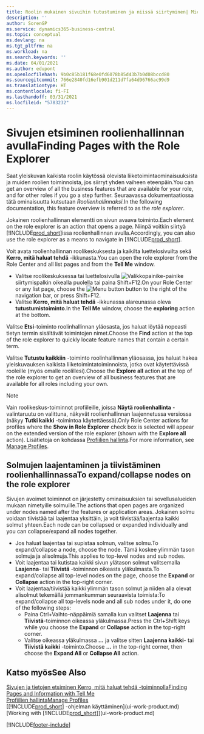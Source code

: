 ```yaml
---
title: Roolin mukainen sivuihin tutustuminen ja niissä siirtyminen| Microsoft Docs
description: ''
author: SorenGP
ms.service: dynamics365-business-central
ms.topic: conceptual
ms.devlang: na
ms.tgt_pltfrm: na
ms.workload: na
ms.search.keywords: ''
ms.date: 04/01/2021
ms.author: edupont
ms.openlocfilehash: 9b0c85b181f68e0fd6078b85d43b7b0d08bccd80
ms.sourcegitcommit: 766e2840fd16efb901d211d7fa64d96766ac99d9
ms.translationtype: HT
ms.contentlocale: fi-FI
ms.lasthandoff: 03/31/2021
ms.locfileid: "5783232"
---
```

# <a name="finding-pages-with-the-role-explorer"></a><span data-ttu-id="37ad4-102">Sivujen etsiminen roolienhallinnan avulla</span><span class="sxs-lookup"><span data-stu-id="37ad4-102">Finding Pages with the Role Explorer</span></span>
<span data-ttu-id="37ad4-103">Saat yleiskuvan kaikista roolin käytössä olevista liiketoimintaominaisuuksista ja muiden roolien toiminnoista, jos siirryt yhden vaiheen eteenpäin.</span><span class="sxs-lookup"><span data-stu-id="37ad4-103">You can get an overview of all the business features that are available for your role, and for other roles if you go a step further.</span></span> <span data-ttu-id="37ad4-104">Seuraavassa dokumentaatiossa tätä ominaisuutta kutsutaan *Roolienhallinnaksi*.</span><span class="sxs-lookup"><span data-stu-id="37ad4-104">In the following documentation, this feature overview is referred to as the *role explorer*.</span></span>

<span data-ttu-id="37ad4-105">Jokainen roolienhallinnan elementti on sivun avaava toiminto.</span><span class="sxs-lookup"><span data-stu-id="37ad4-105">Each element on the role explorer is an action that opens a page.</span></span> <span data-ttu-id="37ad4-106">Niinpä voitkin siirtyä [!INCLUDE[prod_short](includes/prod_short.md)]issa roolienhallinnan avulla.</span><span class="sxs-lookup"><span data-stu-id="37ad4-106">Accordingly, you can also use the role explorer as a means to navigate in [!INCLUDE[prod_short](includes/prod_short.md)].</span></span>

<span data-ttu-id="37ad4-107">Voit avata roolienhallinnan roolikeskuksesta ja kaikilta luettelosivuilta sekä **Kerro, mitä haluat tehdä** -ikkunasta.</span><span class="sxs-lookup"><span data-stu-id="37ad4-107">You can open the role explorer from the Role Center and all list pages and from the **Tell Me** window.</span></span>

- <span data-ttu-id="37ad4-108">Valitse roolikeskuksessa tai luettelosivulla ![Valikkopainike](media/ui_menu_button.png "Valikko-painike")-painike siirtymispalkin oikealla puolella tai paina Shift+F12.</span><span class="sxs-lookup"><span data-stu-id="37ad4-108">On your Role Center or any list page, choose the ![Menu button](media/ui_menu_button.png "Menu button") button to the right of the navigation bar, or press Shift+F12.</span></span>
- <span data-ttu-id="37ad4-109">Valitse **Kerro, mitä haluat tehdä** -ikkunassa alareunassa oleva **tutustumistoiminto**.</span><span class="sxs-lookup"><span data-stu-id="37ad4-109">In the **Tell Me** window, choose the **exploring** action at the bottom.</span></span>

<span data-ttu-id="37ad4-110">Valitse **Etsi**-toiminto roolinhallinnan yläosasta, jos haluat löytää nopeasti tietyn termin sisältävät toimintojen nimet.</span><span class="sxs-lookup"><span data-stu-id="37ad4-110">Choose the **Find** action at the top of the role explorer to quickly locate feature names that contain a certain term.</span></span>

<span data-ttu-id="37ad4-111">Valitse **Tutustu kaikkiin** -toiminto roolinhallinnan yläosassa, jos haluat hakea yleiskuvauksen kaikista liiketoimintatoiminnoista, jotka ovat käytettävissä rooleille (myös omalle roolillesi).</span><span class="sxs-lookup"><span data-stu-id="37ad4-111">Choose the **Explore all** action at the top of the role explorer to get an overview of all business features that are available for all roles including your own.</span></span>

> [!NOTE]
> <span data-ttu-id="37ad4-112">Vain roolikeskus-toiminnot profiileille, joissa **Näytä roolienhallinta** -valintaruutu on valittuna, näkyvät roolienhallinnan laajennetussa versiossa (näkyy **Tutki kaikki** -toimintoa käytettäessä).</span><span class="sxs-lookup"><span data-stu-id="37ad4-112">Only Role Center actions for profiles where the **Show in Role Explorer** check box is selected will appear on the extended version of the role explorer (shown with the **Explore all** action).</span></span> <span data-ttu-id="37ad4-113">Lisätietoja on kohdassa [Profiilien hallinta](admin-users-profiles-roles.md).</span><span class="sxs-lookup"><span data-stu-id="37ad4-113">For more information, see [Manage Profiles](admin-users-profiles-roles.md).</span></span>

## <a name="to-expandcollapse-nodes-on-the-role-explorer"></a><span data-ttu-id="37ad4-114">Solmujen laajentaminen ja tiivistäminen roolienhallinnassa</span><span class="sxs-lookup"><span data-stu-id="37ad4-114">To expand/collapse nodes on the role explorer</span></span>
<span data-ttu-id="37ad4-115">Sivujen avoimet toiminnot on järjestetty ominaisuuksien tai sovellusalueiden mukaan nimetyille solmuille.</span><span class="sxs-lookup"><span data-stu-id="37ad4-115">The actions that open pages are organized under nodes named after the features or application areas.</span></span> <span data-ttu-id="37ad4-116">Jokainen solmu voidaan tiivistää tai laajentaa yksittäin, ja voit tiivistää/laajentaa kaikki solmut yhteen.</span><span class="sxs-lookup"><span data-stu-id="37ad4-116">Each node can be collapsed or expanded individually and you can collapse/expand all nodes together.</span></span>

- <span data-ttu-id="37ad4-117">Jos haluat laajentaa tai supistaa solmun, valitse solmu.</span><span class="sxs-lookup"><span data-stu-id="37ad4-117">To expand/collapse a node, choose the node.</span></span> <span data-ttu-id="37ad4-118">Tämä koskee ylimmän tason solmuja ja alisolmuja.</span><span class="sxs-lookup"><span data-stu-id="37ad4-118">This applies to top-level nodes and sub nodes.</span></span>
- <span data-ttu-id="37ad4-119">Voit laajentaa tai kutistaa kaikki sivun ylätason solmut valitsemalla **Laajenna**- tai **Tiivistä** -toiminnon oikeasta yläkulmasta.</span><span class="sxs-lookup"><span data-stu-id="37ad4-119">To expand/collapse all top-level nodes on the page, choose the **Expand** or **Collapse** action in the top-right corner.</span></span>
- <span data-ttu-id="37ad4-120">Voit laajentaa/tiivistää kaikki ylimmän tason solmut ja niiden alla olevat alisolmut tekemällä jommankumman seuraavista toimista:</span><span class="sxs-lookup"><span data-stu-id="37ad4-120">To expand/collapse all top-levels node and all sub nodes under it, do one of the following steps:</span></span>
    - <span data-ttu-id="37ad4-121">Paina Ctrl+Vaihto-näppäimiä samalla kun valitset **Laajenna** tai **Tiivistä**-toiminnon oikeassa yläkulmassa.</span><span class="sxs-lookup"><span data-stu-id="37ad4-121">Press the Ctrl+Shift keys while you choose the **Expand** or **Collapse** action in the top-right corner.</span></span>
    - <span data-ttu-id="37ad4-122">Valitse oikeassa yläkulmassa **...** ja valitse sitten **Laajenna kaikki**- tai **Tiivistä kaikki** -toiminto.</span><span class="sxs-lookup"><span data-stu-id="37ad4-122">Choose **...** in the top-right corner, then choose the **Expand All** or **Collapse All** action.</span></span>

## <a name="see-also"></a><span data-ttu-id="37ad4-123">Katso myös</span><span class="sxs-lookup"><span data-stu-id="37ad4-123">See Also</span></span>
[<span data-ttu-id="37ad4-124">Sivujen ja tietojen etsiminen Kerro, mitä haluat tehdä -toiminnolla</span><span class="sxs-lookup"><span data-stu-id="37ad4-124">Finding Pages and Information with Tell Me</span></span>](ui-search.md)  
[<span data-ttu-id="37ad4-125">Profiilien hallinta</span><span class="sxs-lookup"><span data-stu-id="37ad4-125">Manage Profiles</span></span>](admin-users-profiles-roles.md)  
<span data-ttu-id="37ad4-126">[[!INCLUDE[prod_short](includes/prod_short.md)] -ohjelman käyttäminen](ui-work-product.md)</span><span class="sxs-lookup"><span data-stu-id="37ad4-126">[Working with [!INCLUDE[prod_short](includes/prod_short.md)]](ui-work-product.md)</span></span>


[!INCLUDE[footer-include](includes/footer-banner.md)]